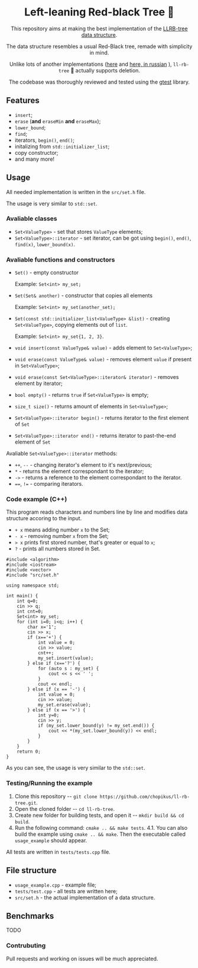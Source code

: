 <div align="center">
  <h1> Left-leaning Red-black Tree 🌳 </h1>

This repository aims at making the best implementation of the [LLRB-tree data structure](https://sedgewick.io/wp-content/themes/sedgewick/papers/2008LLRB.pdf).
  
The data structure resembles a usual Red-Black tree, remade with simplicity in mind.
  
Unlike lots of another implementations ([here](https://www.geeksforgeeks.org/left-leaning-red-black-tree-insertion/) and [here, in russian](http://neerc.ifmo.ru/wiki/index.php?title=%D0%9B%D0%B5%D0%B2%D0%BE%D1%81%D1%82%D0%BE%D1%80%D0%BE%D0%BD%D0%BD%D0%B8%D0%B5_%D0%BA%D1%80%D0%B0%D1%81%D0%BD%D0%BE-%D1%87%D1%91%D1%80%D0%BD%D1%8B%D0%B5_%D0%B4%D0%B5%D1%80%D0%B5%D0%B2%D1%8C%D1%8F) ), `ll-rb-tree` 🌳 actually supports deletion.

The codebase was thoroughly reviewed and tested using the [gtest](https://github.com/google/googletest) library.
</div>

## Features
* `insert`;
* `erase` (__and__ `eraseMin` __and__ `eraseMax`);
* `lower_bound`;
* `find`;
* iterators, `begin()`, `end()`;
* initalizing from `std::initializer_list`;
* copy constructor;
* and many more!

## Usage

All needed implementation is written in the `src/set.h` file.

The usage is very similar to `std::set`.

### Avaliable classes

* `Set<ValueType>` - set that stores `ValueType` elements;
* `Set<ValueType>::iterator` - set iterator, can be got using `begin()`, `end()`, `find(x)`, `lower_bound(x)`.

### Avaliable functions and constructors

* `Set()` - empty constructor

   Example: `Set<int> my_set;`
* `Set(Set& another)` - constructor that copies all elements
 
   Example: `Set<int> my_set(another_set);`
* `Set(const std::initializer_list<ValueType> &list)` - creating `Set<ValueType>`, copying elements out of `list`.

   Example: `Set<int> my_set{1, 2, 3}`.
*  `void insert(const ValueType& value)` - adds element to `Set<ValueType>`;
*  `void erase(const ValueType& value)` - removes element `value` if present in `Set<ValueType>`;
*  `void erase(const Set<ValueType>::iterator& iterator)` - removes element by iterator;
*  `bool empty()` - returns `true` if `Set<ValueType>` is empty;
*  `size_t size()` - returns amount of elements in `Set<ValueType>`;
*  `Set<ValueType>::iterator begin()` - returns iterator to the first element of `Set`
*  `Set<ValueType>::iterator end()` - returns iterator to past-the-end element of `Set`

Avaliable `Set<ValueType>::iterator` methods:
* `++`, `--` - changing iterator's element to it's next/previous;
* `*` - returns the element correspondant to the iterator;
* `->` - returns a reference to the element correspondant to the iterator.
* `==`, `!=` - comparing iterators.

### Code example (C++)
This program reads characters and numbers line by line and modifies data structure accoring to the input.
* `+ x` means adding number `x` to the Set;
* `- x` - removing number `x` from the Set; 
* `> x` prints first stored number, that's greater or equal to `x`;
* `?` - prints all numbers stored in Set.
```
#include <algorithm>
#include <iostream>
#include <vector>
#include "src/set.h"

using namespace std;

int main() {
    int q=0;
    cin >> q;
    int cnt=0;
    Set<int> my_set;
    for (int i=0; i<q; i++) {
        char x='1';
        cin >> x;
        if (x=='+') {
            int value = 0;
            cin >> value;
            cnt++;
            my_set.insert(value);
        } else if (x=='?') {
            for (auto s : my_set) {
                cout << s << ' ';
            }
            cout << endl;
        } else if (x == '-') {
            int value = 0;
            cin >> value;
            my_set.erase(value);
        } else if (x == '>') {
            int y=0;
            cin >> y;
            if (my_set.lower_bound(y) != my_set.end()) {
                cout << *(my_set.lower_bound(y)) << endl;
            }
        }
    }
    return 0;
}
```

As you can see, the usage is very similar to the `std::set`.

### Testing/Running the example
1. Clone this repository -- `git clone https://github.com/chopikus/ll-rb-tree.git`.
2. Open the cloned folder -- `cd ll-rb-tree`.
3. Create new folder for building tests, and open it -- `mkdir build && cd build`.
4. Run the following command: `cmake .. && make tests`.
4.1. You can also build the example using `cmake .. && make`. Then the executable called `usage_example` should appear.

All tests are written in `tests/tests.cpp` file.

## File structure
* `usage_example.cpp` - example file;
* `tests/test.cpp` - all tests are written here;
* `src/set.h` - the actual implementation of a data structure.

## Benchmarks
TODO

### Contrubuting
Pull requests and working on issues will be much appreciated.
